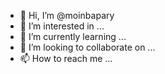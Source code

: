 - 👋 Hi, I’m @moinbapary
- 👀 I’m interested in ...
- 🌱 I’m currently learning ...
- 💞️ I’m looking to collaborate on ...
- 📫 How to reach me ...

<!---
moinbapary/moinbapary is a ✨ special ✨ repository because its `README.md` (this file) appears on your GitHub profile.
You can click the Preview link to take a look at your changes.
--->

